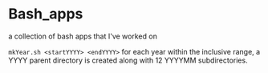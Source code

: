 # Bash_apps
a collection of bash apps that I've worked on


```mkYear.sh <startYYYY> <endYYYY>```
for each year within the inclusive range, a YYYY parent directory is created along with 12 YYYYMM subdirectories.
